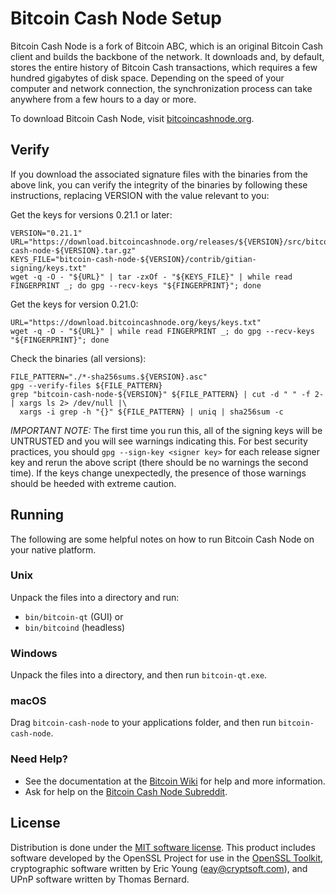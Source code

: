 Bitcoin Cash Node Setup
=======================

Bitcoin Cash Node is a fork of Bitcoin ABC, which is an original Bitcoin Cash client and builds the backbone of the network. It downloads and, by default, stores the entire history of Bitcoin Cash transactions, which requires a few hundred gigabytes of disk space. Depending on the speed of your computer and network connection, the synchronization process can take anywhere from a few hours to a day or more.

To download Bitcoin Cash Node, visit [bitcoincashnode.org](https://bitcoincashnode.org/).

Verify
---------------------

If you download the associated signature files with the binaries from the above link,
you can verify the integrity of the binaries by following these instructions, replacing
VERSION with the value relevant to you:

Get the keys for versions 0.21.1 or later:

```
VERSION="0.21.1"
URL="https://download.bitcoincashnode.org/releases/${VERSION}/src/bitcoin-cash-node-${VERSION}.tar.gz"
KEYS_FILE="bitcoin-cash-node-${VERSION}/contrib/gitian-signing/keys.txt"
wget -q -O - "${URL}" | tar -zxOf - "${KEYS_FILE}" | while read FINGERPRINT _; do gpg --recv-keys "${FINGERPRINT}"; done
```

Get the keys for version 0.21.0:
```
URL="https://download.bitcoincashnode.org/keys/keys.txt"
wget -q -O - "${URL}" | while read FINGERPRINT _; do gpg --recv-keys "${FINGERPRINT}"; done
```

Check the binaries (all versions):
```
FILE_PATTERN="./*-sha256sums.${VERSION}.asc"
gpg --verify-files ${FILE_PATTERN}
grep "bitcoin-cash-node-${VERSION}" ${FILE_PATTERN} | cut -d " " -f 2- | xargs ls 2> /dev/null |\
  xargs -i grep -h "{}" ${FILE_PATTERN} | uniq | sha256sum -c
```

*IMPORTANT NOTE:* The first time you run this, all of the signing keys will be UNTRUSTED and you will see warnings
indicating this.  For best security practices, you should `gpg --sign-key <signer key>` for each release signer key
and rerun the above script (there should be no warnings the second time). If the keys change unexpectedly,
the presence of those warnings should be heeded with extreme caution.

Running
---------------------
The following are some helpful notes on how to run Bitcoin Cash Node on your native platform.

### Unix

Unpack the files into a directory and run:

- `bin/bitcoin-qt` (GUI) or
- `bin/bitcoind` (headless)

### Windows

Unpack the files into a directory, and then run `bitcoin-qt.exe`.

### macOS

Drag `bitcoin-cash-node` to your applications folder, and then run `bitcoin-cash-node`.

### Need Help?

* See the documentation at the [Bitcoin Wiki](https://en.bitcoin.it/wiki/Main_Page)
  for help and more information.
* Ask for help on the [Bitcoin Cash Node Subreddit](https://www.reddit.com/r/bitcoincashnode/).

License
---------------------
Distribution is done under the [MIT software license](../COPYING).
This product includes software developed by the OpenSSL Project for use in the [OpenSSL Toolkit](https://www.openssl.org/), cryptographic software written by Eric Young ([eay@cryptsoft.com](mailto:eay@cryptsoft.com)), and UPnP software written by Thomas Bernard.
